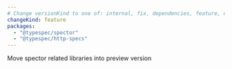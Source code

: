 ```yaml
---
# Change versionKind to one of: internal, fix, dependencies, feature, deprecation, breaking
changeKind: feature
packages:
  - "@typespec/spector"
  - "@typespec/http-specs"
---
```


Move spector related libraries into preview version